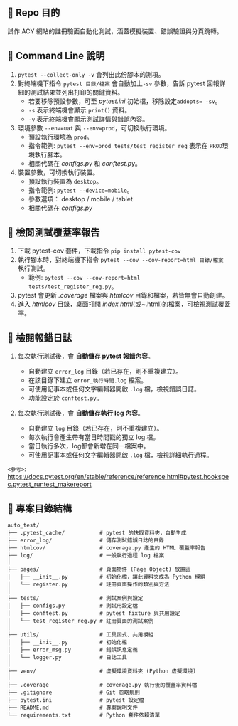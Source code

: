 ## 📍 Repo 目的

試作 ACY 網站的註冊驗面自動化測試，涵蓋模擬裝置、錯誤驗證與分頁跳轉。

## 📜 Command Line 說明

1. `pytest --collect-only -v` 會列出此份腳本的測項。
2. 對終端機下指令 `pytest 目錄/檔案` 會自動加上`-sv` 參數，告訴 pytest 回報詳細的測試結果並列出打印的關鍵資料。
   - 若要移除預設參數，可至 _pytest.ini_ 初始檔，移除設定`addopts= -sv`。
   - `-s` 表示終端機會顯示 `print()` 資料。
   - `-v` 表示終端機會顯示測試詳情與錯誤內容。
3. 環境參數 `--env=uat` 與 `--env=prod`，可切換執行環境。
   - 預設執行環境為 `prod`。
   - 指令範例: `pytest --env=prod tests/test_register_reg` 表示在 `PROD`環境執行腳本。
   - 相關代碼在 _configs.py_ 和 _conftest.py_。
4. 裝置參數，可切換執行裝置。
   - 預設執行裝置為 `desktop`。
   - 指令範例: `pytest --device=mobile`。
   - 參數選項： desktop / mobile / tablet
   - 相關代碼在 _configs.py_

## 🔢 檢閱測試覆蓋率報告

1. 下載 pytest-cov 套件，下載指令 `pip install pytest-cov`
2. 執行腳本時，對終端機下指令 `pytest --cov --cov-report=html 目錄/檔案` 執行測試。
   - 範例: `pytest --cov --cov-report=html tests/test_register_reg.py`。
3. pytest 會更新 _.coverage_ 檔案與 _htmlcov_ 目錄和檔案，若皆無會自動創建。
4. 進入 _htmlcov_ 目錄，桌面打開 _index.html_(或~.html)的檔案，可檢視測試覆蓋率。

## 📖 檢閱報錯日誌

1. 每次執行測試後，會 **自動儲存 pytest 報錯內容**。
   - 自動建立 `error_log` 目錄（若已存在，則不重複建立）。
   - 在該目錄下建立 `error_執行時間.log` 檔案。
   - 可使用記事本或任何文字編輯器開啟 `.log` 檔，檢視錯誤日誌。
   - 功能設定於 `conftest.py`。

2. 每次執行測試後，會 **自動儲存執行 log 內容**。
   - 自動建立 `log` 目錄（若已存在，則不重複建立）。
   - 每次執行會產生帶有當日時間戳的獨立 log 檔。
   - 當日執行多次，log都會新增在同一檔案中。
   - 可使用記事本或任何文字編輯器開啟 `.log` 檔，檢視詳細執行過程。


`<參考>`: https://docs.pytest.org/en/stable/reference/reference.html#pytest.hookspec.pytest_runtest_makereport

## 📁 專案目錄結構

```
auto_test/
├── .pytest_cache/           # pytest 的快取資料夾，自動生成
├── error_log/               # 儲存測試錯誤日誌的目錄
├── htmlcov/                 # coverage.py 產生的 HTML 覆蓋率報告
├── log/                     # 一般執行過程 log 檔案
│
├── pages/                   # 頁面物件 (Page Object) 放置區
│   ├── __init__.py          # 初始化檔，讓此資料夾成為 Python 模組
│   └── register.py          # 註冊頁面操作的類別與方法
│
├── tests/                   # 測試案例與設定
│   ├── configs.py           # 測試用設定檔
│   ├── conftest.py          # pytest fixture 與共用設定
│   └── test_register_reg.py # 註冊頁面的測試案例
│
├── utils/                   # 工具函式、共用模組
│   ├── __init__.py          # 初始化檔
│   ├── error_msg.py         # 錯誤訊息定義
│   └── logger.py            # 日誌工具
│
├── venv/                    # 虛擬環境資料夾 (Python 虛擬環境)
│
├── .coverage                # coverage.py 執行後的覆蓋率資料檔
├── .gitignore               # Git 忽略規則
├── pytest.ini               # pytest 設定檔
├── README.md                # 專案說明文件
└── requirements.txt         # Python 套件依賴清單


```
